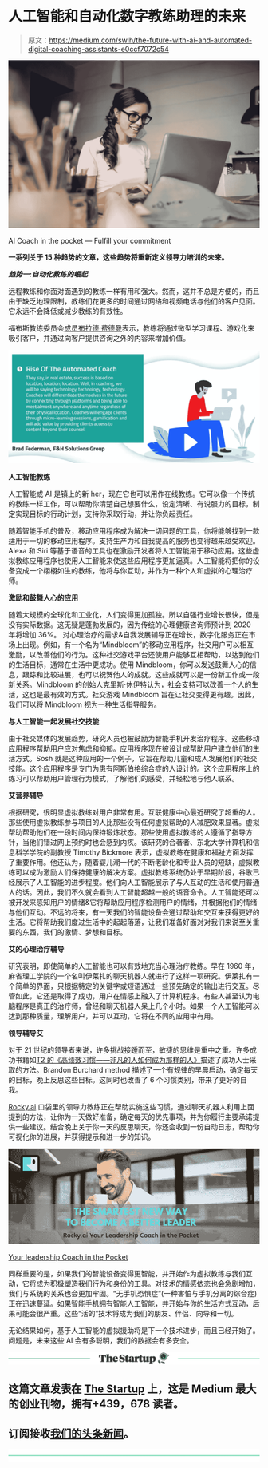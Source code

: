# 人工智能和自动化数字教练助理的未来

> 原文：<https://medium.com/swlh/the-future-with-ai-and-automated-digital-coaching-assistants-e0ccf7072c54>

![](img/cd096ec4b2b52cd7181e45699a90418e.png)

AI Coach in the pocket — Fulfill your commitment

**一系列关于 15 种趋势的文章，这些趋势将重新定义领导力培训的未来。**

***趋势一:自动化教练的崛起***

远程教练和你面对面遇到的教练一样有用和强大。然而，这并不总是方便的，而且由于缺乏地理限制，教练们花更多的时间通过网络和视频电话与他们的客户见面。它永远不会降低或减少教练的有效性。

福布斯教练委员会[成员](https://www.forbes.com/sites/forbescoachescouncil/)[布拉德·费德曼](https://twitter.com/bfederman)表示，教练将通过微型学习课程、游戏化来吸引客户，并通过向客户提供咨询之外的内容来增加价值。

![](img/87912034d79abe1be8d6b6a0746a743f.png)

**人工智能教练**

人工智能或 AI 是镇上的新 her，现在它也可以用作在线教练。它可以像一个传统的教练一样工作，可以帮助你清楚自己想要什么，设定清晰、有说服力的目标，制定实现目标的行动计划，支持你采取行动，并让你负起责任。

随着智能手机的普及，移动应用程序成为解决一切问题的工具，你将能够找到一款适用于一切的移动应用程序。支持生产力和自我提高的服务也变得越来越受欢迎。Alexa 和 Siri 等基于语音的工具也在激励开发者将人工智能用于移动应用。这些虚拟教练应用程序也使用人工智能来使这些应用程序更加逼真。人工智能将把你的设备变成一个栩栩如生的教练，他将与你互动，并作为一种个人和虚拟的心理治疗师。

**激励和鼓舞人心的应用**

随着大规模的全球化和工业化，人们变得更加孤独。所以自强行业增长很快，但是没有实际数据。这无疑是蓬勃发展的，因为传统的心理健康咨询师预计到 2020 年将增加 36%。
对心理治疗的需求&自我发展辅导正在增长，数字化服务正在市场上出现。例如，有一个名为“Mindbloom”的移动应用程序，社交用户可以相互激励，以改善他们的行为。这种社交游戏平台还使用户能够互相帮助，以达到他们的生活目标，通常在生活中更成功。使用 Mindbloom，你可以发送鼓舞人心的信息，跟踪和比较进展，也可以祝贺他人的成就。这些成就可以是一份新工作或一段新关系。Mindbloom 的创始人克里斯·休伊特认为，社会支持可以改善一个人的生活，这也是最有效的方式。社交游戏 Mindbloom 旨在让社交变得更有趣。因此，我们可以将 Mindbloom 视为一种生活指导服务。

**与人工智能一起发展社交技能**

由于社交媒体的发展趋势，研究人员也被鼓励为智能手机开发治疗程序。这些移动应用程序帮助用户应对焦虑和抑郁。应用程序现在被设计成帮助用户建立他们的生活方式。Sosh 就是这种应用的一个例子，它旨在帮助儿童和成人发展他们的社交技能。这个应用程序是专门为患有阿斯伯格综合症的人设计的。这个应用程序上的练习可以帮助用户管理行为模式，了解他们的感受，并轻松地与他人联系。

**艾营养辅导**

根据研究，很明显虚拟教练对用户非常有用。互联健康中心最近研究了超重的人。那些使用虚拟教练参与项目的人比那些没有任何虚拟帮助的人减肥效果显著。虚拟帮助帮助他们在一段时间内保持锻炼状态。那些使用虚拟教练的人遵循了指导方针，当他们错过网上预约时也会感到内疚。该研究的合著者、东北大学计算机和信息科学学院的副教授 Timothy Bickmore 表示，虚拟教练在健康和福祉方面发挥了重要作用。他还认为，随着婴儿潮一代的不断老龄化和专业人员的短缺，虚拟教练可以成为激励人们保持健康的解决方案。虚拟教练系统仍处于早期阶段，谷歌已经展示了人工智能的进步程度。他们向人工智能展示了与人互动的生活和使用普通人的话。因此，我们不久就会看到人工智能超越一般的语音命令。人工智能还可以被开发来感知用户的情绪&它将帮助应用程序检测用户的情绪，并根据他们的情绪与他们互动。不远的将来，有一天我们的智能设备会通过帮助和交互来获得更好的生活。它将帮助我们度过生活中的起起落落，让我们准备好面对对我们来说至关重要的东西，我们的激情、梦想和目标。

**艾的心理治疗辅导**

研究表明，即使简单的人工智能也可以有效地充当心理治疗教练。早在 1960 年，麻省理工学院的一个名叫伊莱扎的聊天机器人就进行了这样一项研究。伊莱扎有一个简单的界面，只根据特定的关键字或短语通过一些预先确定的输出进行交互。尽管如此，它还是取得了成功，用户在情感上融入了计算机程序。有些人甚至认为电脑程序是真正的治疗师，曾经和聊天机器人呆上几个小时。如果一个人工智能可以达到那种质量，理解用户，并可以互动，它将在不同的应用中有用。

**领导辅导艾**

对于 21 世纪的领导者来说，许多挑战接踵而至，敏捷的思维是重中之重。许多成功书籍如[T2 的《高绩效习惯——非凡的人如何成为那样的人》](https://www.amazon.com/High-Performance-Habits-Extraordinary-People/dp/1401952852)描述了成功人士采取的方法。Brandon Burchard method 描述了一个有规律的早晨启动，确定每天的目标，晚上反思这些目标。这同时也改善了 6 个习惯类别，带来了更好的自我。

[Rocky.ai](http://bit.ly/2WEIfb4) 口袋里的领导力教练正在帮助实施这些习惯，通过聊天机器人利用上面提到的方法，让你为一天做好准备，确定每天的优先事项，并为你履行主要承诺提供一些建议。结合晚上关于你一天的反思聊天，你还会收到一份自动日志，帮助你可视化你的进展，并获得提示和进一步的知识。

![](img/0dd4e9a8e8fb25f802f4e871b2e9ba1d.png)

[Your leadership Coach in the Pocket](http://bit.ly/2WEIfb4)

同样重要的是，如果我们的智能设备变得更智能，并开始作为虚拟教练与我们互动，它将成为积极塑造我们行为和身份的工具。对技术的情感依恋也会急剧增加，我们与系统的关系也会更加牢固。“无手机恐惧症”(一种害怕与手机分离的综合症)正在迅速蔓延。如果智能手机拥有智能人工智能，并开始与你的生活方式互动，后果可能会很严重。这些“活的”技术将成为我们的朋友、伴侣、向导和一切。

无论结果如何，基于人工智能的虚拟援助将是下一个技术进步，而且已经开始了。问题是，未来这些 AI 会有多聪明，我们的数据会有多安全。

[![](img/308a8d84fb9b2fab43d66c117fcc4bb4.png)](https://medium.com/swlh)

## 这篇文章发表在 [The Startup](https://medium.com/swlh) 上，这是 Medium 最大的创业刊物，拥有+439，678 读者。

## 订阅接收[我们的头条新闻](https://growthsupply.com/the-startup-newsletter/)。

[![](img/b0164736ea17a63403e660de5dedf91a.png)](https://medium.com/swlh)